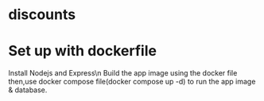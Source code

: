 # discounts

# Set up with dockerfile
Install Nodejs and Express\n
Build the app image using the docker file then,use docker compose file(docker compose up -d) to run the app image & database.

